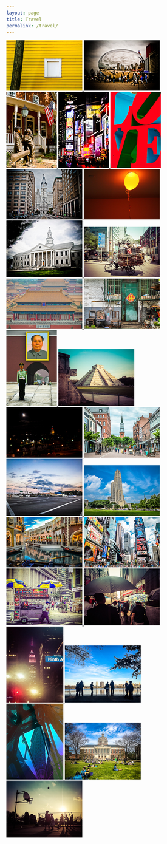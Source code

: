 ```yaml
---
layout: page
title: Travel
permalink: /travel/
---
```


<div id="galleria">
    <a href="/assets/photos/travel/t01.jpg">
        <img src="/assets/photos/travel/thumb-t/t01.jpg">
    </a>
    <a href="/assets/photos/travel/t02.jpg">
        <img src="/assets/photos/travel/thumb-t/t02.jpg">
    </a>
    <a href="/assets/photos/travel/t03.jpg">
        <img src="/assets/photos/travel/thumb-t/t03.jpg">
    </a>
    <a href="/assets/photos/travel/t04.jpg">
        <img src="/assets/photos/travel/thumb-t/t04.jpg">
    </a>
    <a href="/assets/photos/travel/t05.jpg">
        <img src="/assets/photos/travel/thumb-t/t05.jpg">
    </a>
    <a href="/assets/photos/travel/t06.jpg">
        <img src="/assets/photos/travel/thumb-t/t06.jpg">
    </a>
    <a href="/assets/photos/travel/t07.jpg">
        <img src="/assets/photos/travel/thumb-t/t07.jpg">
    </a>
    <a href="/assets/photos/travel/t08.jpg">
        <img src="/assets/photos/travel/thumb-t/t08.jpg">
    </a>
    <a href="/assets/photos/travel/t09.jpg">
        <img src="/assets/photos/travel/thumb-t/t09.jpg">
    </a>
    <a href="/assets/photos/travel/t10.jpg">
        <img src="/assets/photos/travel/thumb-t/t10.jpg">
    </a>
    <a href="/assets/photos/travel/t11.jpg">
        <img src="/assets/photos/travel/thumb-t/t11.jpg">
    </a>
    <a href="/assets/photos/travel/t12.jpg">
        <img src="/assets/photos/travel/thumb-t/t12.jpg">
    </a>
    <a href="/assets/photos/travel/t13.jpg">
        <img src="/assets/photos/travel/thumb-t/t13.jpg">
    </a>
    <a href="/assets/photos/travel/t14.jpg">
        <img src="/assets/photos/travel/thumb-t/t14.jpg">
    </a>
    <a href="/assets/photos/travel/t15.jpg">
        <img src="/assets/photos/travel/thumb-t/t15.jpg">
    </a>
    <a href="/assets/photos/travel/t16.jpg">
        <img src="/assets/photos/travel/thumb-t/t16.jpg">
    </a>
    <a href="/assets/photos/travel/t17.jpg">
        <img src="/assets/photos/travel/thumb-t/t17.jpg">
    </a>
    <a href="/assets/photos/travel/t18.jpg">
        <img src="/assets/photos/travel/thumb-t/t18.jpg">
    </a>
    <a href="/assets/photos/travel/t19.jpg">
        <img src="/assets/photos/travel/thumb-t/t19.jpg">
    </a>
    <a href="/assets/photos/travel/t20.jpg">
        <img src="/assets/photos/travel/thumb-t/t20.jpg">
    </a>
    <a href="/assets/photos/travel/t21.jpg">
        <img src="/assets/photos/travel/thumb-t/t21.jpg">
    </a>
    <a href="/assets/photos/travel/t22.jpg">
        <img src="/assets/photos/travel/thumb-t/t22.jpg">
    </a>
    <a href="/assets/photos/travel/t23.jpg">
        <img src="/assets/photos/travel/thumb-t/t23.jpg">
    </a>
    <a href="/assets/photos/travel/t24.jpg">
        <img src="/assets/photos/travel/thumb-t/t24.jpg">
    </a>
    <a href="/assets/photos/travel/t25.jpg">
        <img src="/assets/photos/travel/thumb-t/t25.jpg">
    </a>
    <a href="/assets/photos/travel/t26.jpg">
        <img src="/assets/photos/travel/thumb-t/t26.jpg">
    </a>
</div>

<script src="https://ajax.googleapis.com/ajax/libs/jquery/2.1.1/jquery.min.js"></script>
  <script src="https://maxcdn.bootstrapcdn.com/bootstrap/3.3.7/js/bootstrap.min.js" integrity="sha384-Tc5IQib027qvyjSMfHjOMaLkfuWVxZxUPnCJA7l2mCWNIpG9mGCD8wGNIcPD7Txa"
    crossorigin="anonymous"></script>
  <script src="/assets/js/galleria-1.4.2.min.js"></script>
  <script>
    // Load the custom theme
    Galleria.loadTheme('/assets/js/galleria/galleria.portfolio.js');
    // Configure Galleria
    Galleria.configure({
      showInfo: false
    });
    // Initialize Galleria
    Galleria.run('#galleria');
  </script>